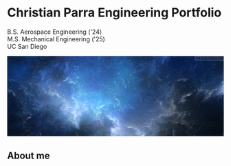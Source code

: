 # Christian Parra Engineering Portfolio<br/>
B.S. Aerospace Engineering ('24)<br/>
M.S. Mechanical Engineering ('25)<br/>
UC San Diego

![Frong Page](TimelineCovers.pro_ultra-hd-space-facebook-cover.jpg)

## About me

